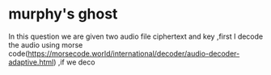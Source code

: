 # murphy's ghost
In this question we are given two audio file ciphertext and key ,first I decode the audio using morse code(https://morsecode.world/international/decoder/audio-decoder-adaptive.html) ,if we deco
